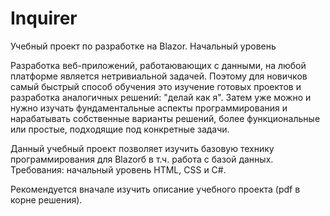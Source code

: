 # Inquirer
Учебный проект по разработке на Blazor. Начальный уровень

Разработка веб-приложений, работаювающих с данными, на любой платформе является нетривиальной задачей.
Поэтому для новичков самый быстрый способ обучения это изучение готовых проектов и разработка аналогичных решений: "делай как я".
Затем уже можно и нужно изучать фундаментальные аспекты программирования и нарабатывать собственные варианты решений, более функциональные или простые, подходящие под конкретные задачи.

Данный учебный проект позволяет изучить базовую технику программирования для Blazorб в т.ч. работа с базой данных.
Требования: начальный уровень HTML, CSS и C#.

Рекомендуется вначале изучить описание учебного проекта (pdf в корне решения).
